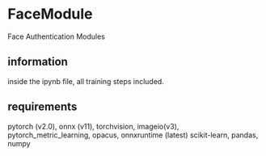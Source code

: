# FaceModule
Face Authentication Modules


## information
inside the ipynb file, all training steps included.

## requirements
pytorch (v2.0), onnx (v11), torchvision, imageio(v3), pytorch_metric_learning, opacus, onnxruntime (latest)
scikit-learn, pandas, numpy
